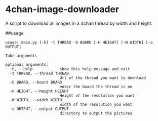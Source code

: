 # 4chan-image-downloader
A script to download all images in a 4chan thread by width and height.

##usage
~~~~
usage: main.py [-h] -t THREAD -b BOARD [-H HEIGHT] [-W WIDTH] [-o OUTPUT]

Take arguments

optional arguments:
  -h, --help            show this help message and exit
  -t THREAD, --thread THREAD
                        Url of the thread you want to download
  -b BOARD, --board BOARD
                        enter the board the thread is on
  -H HEIGHT, --height HEIGHT
                        Height of the resolution you want
  -W WIDTH, --width WIDTH
                        width of the resolution you want
  -o OUTPUT, --output OUTPUT
                        directory to output the pictures
~~~~
